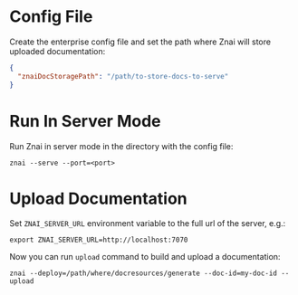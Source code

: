 # Config File

Create the enterprise config file and set the path where Znai will store uploaded documentation:
```json {title: "znai-enterprise.cfg"}
{
  "znaiDocStoragePath": "/path/to-store-docs-to-serve"
}
```

# Run In Server Mode

Run Znai in server mode in the directory with the config file:
```cli
znai --serve --port=<port>
```

# Upload Documentation

Set `ZNAI_SERVER_URL` environment variable to the full url of the server, e.g.:
```cli
export ZNAI_SERVER_URL=http://localhost:7070
```

Now you can run `upload` command to build and upload a documentation:
```cli
znai --deploy=/path/where/docresources/generate --doc-id=my-doc-id --upload
```
